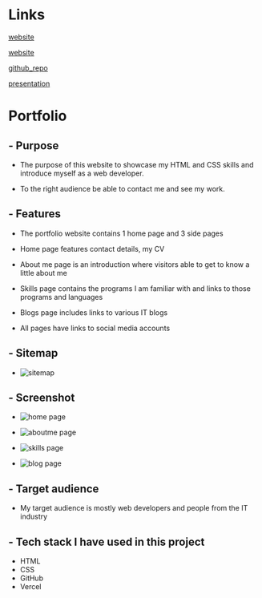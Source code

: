 # **Links**

[website](https://portfolio-website-kq4x5tmw7-martonfarkas.vercel.app)

[website](https://portfolio-website-lilac-two.vercel.app)

[github_repo](https://github.com/martonfarkas/portfolio-website/tree/main)

[presentation](https://www.loom.com/share/ba75170c47e04088ab6b8f7669fd9b33)

# **Portfolio**

## - Purpose

- The purpose of this website to showcase my HTML and CSS skills and introduce myself as a web developer.

- To the right audience be able to contact me and see my work.

## - Features

- The portfolio website contains 1 home page and 3 side pages

- Home page features contact details, my CV

- About me page is an introduction where visitors able to get to know a little about me

- Skills page contains the programs I am familiar with and links to those programs and languages

* Blogs page includes links to various IT blogs

* All pages have links to social media accounts

## - Sitemap

- ![sitemap](docs/sitemap.png)

## - Screenshot

- ![home page](docs/home.png)

- ![aboutme page](docs/aboutme.png)

- ![skills page](docs/skills.png)

- ![blog page](docs/blog.png)

## - Target audience

- My target audience is mostly web developers and people from the IT industry

## - Tech stack I have used in this project

- HTML
- CSS
- GitHub
- Vercel
